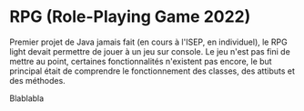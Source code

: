 # RPG (Role-Playing Game 2022)

Premier projet de Java jamais fait (en cours à l'ISEP, en individuel), le RPG light devait permettre de jouer à un jeu sur console. Le jeu n'est pas fini de mettre au point, certaines fonctionnalités n'existent pas encore, le but principal était de comprendre le fonctionnement des classes, des attibuts et des méthodes.

Blablabla
